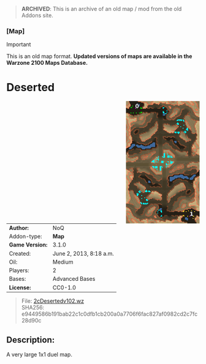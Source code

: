 > **ARCHIVED**: This is an archive of an old map / mod from the old Addons site.

### [Map]

> [!IMPORTANT]
> This is an old map format. **Updated versions of maps are available in the Warzone 2100 Maps Database.**

# Deserted

<img src="./preview.jpg" align="right" />

| | |
| - | - |
| __Author:__ | NoQ |
| Addon-type: | __Map__ |
| __Game Version:__ | 3.1.0 |
| Created: | June 2, 2013, 8:18 a.m. |
| Oil: | Medium |
| Players: | 2 |
| Bases: | Advanced Bases |
| __License:__ | CC0-1.0 |

> File: [2cDesertedv102.wz](https://github.com/Warzone2100/old-addons-site/raw/main/assets/200/2cDesertedv102.wz)  
> SHA256: e9449586b191bab22c1c0dfb1cb200a0a7706f6fac827af0982cd2c7fc28d90c

## Description:

A very large 1x1 duel map.

